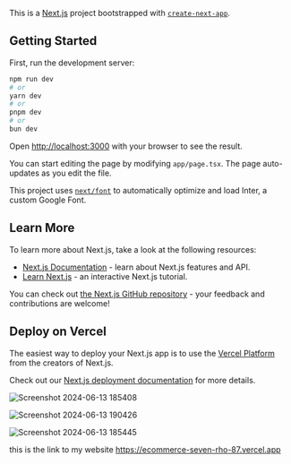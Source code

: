 This is a [Next.js](https://nextjs.org/) project bootstrapped with [`create-next-app`](https://github.com/vercel/next.js/tree/canary/packages/create-next-app).

## Getting Started

First, run the development server:

```bash
npm run dev
# or
yarn dev
# or
pnpm dev
# or
bun dev
```

Open [http://localhost:3000](http://localhost:3000) with your browser to see the result.

You can start editing the page by modifying `app/page.tsx`. The page auto-updates as you edit the file.

This project uses [`next/font`](https://nextjs.org/docs/basic-features/font-optimization) to automatically optimize and load Inter, a custom Google Font.

## Learn More

To learn more about Next.js, take a look at the following resources:

- [Next.js Documentation](https://nextjs.org/docs) - learn about Next.js features and API.
- [Learn Next.js](https://nextjs.org/learn) - an interactive Next.js tutorial.

You can check out [the Next.js GitHub repository](https://github.com/vercel/next.js/) - your feedback and contributions are welcome!

## Deploy on Vercel

The easiest way to deploy your Next.js app is to use the [Vercel Platform](https://vercel.com/new?utm_medium=default-template&filter=next.js&utm_source=create-next-app&utm_campaign=create-next-app-readme) from the creators of Next.js.

Check out our [Next.js deployment documentation](https://nextjs.org/docs/deployment) for more details.


![Screenshot 2024-06-13 185408](https://github.com/shemaikuzwe/Ecommerce/assets/130182097/c70d2697-5387-4658-b19f-d48d1d52fe0f)


![Screenshot 2024-06-13 190426](https://github.com/shemaikuzwe/Ecommerce/assets/130182097/b4a41ce9-3b77-40ee-8e67-40d791736774)


![Screenshot 2024-06-13 185445](https://github.com/shemaikuzwe/Ecommerce/assets/130182097/471a8599-e96d-4af6-ae06-303254728422)

this is the link to my website https://ecommerce-seven-rho-87.vercel.app

